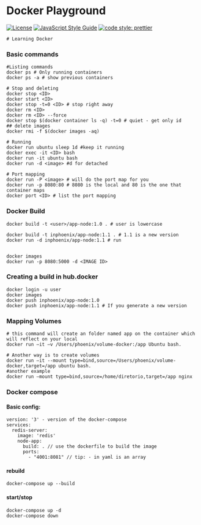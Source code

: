 # Docker Playground

[![License](https://img.shields.io/badge/license-MIT-blue.svg?style=flat-square)](https://github.com/inPhoenix/)
[![JavaScript Style Guide](https://img.shields.io/badge/code_style-standard-brightgreen.svg)](https://standardjs.com)
[![code style: prettier](https://img.shields.io/badge/code_style-prettier-ff69b4.svg?style=flat-square)](https://github.com/prettier/prettier)

    # Learning Docker


### Basic commands
```shell
#Listing commands
docker ps # Only running containers
docker ps -a # show previous containers

# Stop and deleting
docker stop <ID>
docker start <ID>
docker stop -t=0 <ID> # stop right away
docker rm <ID>
docker rm <ID> --force
docker stop $(docker container ls -q) -t=0 # quiet - get only id
## delete images
docker rmi -f $(docker images -aq)

# Running 
docker run ubuntu sleep 1d #keep it running
docker exec -it <ID> bash
docker run -it ubuntu bash
docker run -d <image> #d for detached

# Port mapping
docker run -P <image> # will do the port map for you
docker run -p 8080:80 # 8080 is the local and 80 is the one that container maps
docker port <ID> # list the port mapping
```

### Docker Build

```shell
docker build -t <user>/app-node:1.0 . # user is lowercase

docker build -t inphoenix/app-node:1.1 . # 1.1 is a new version
docker run -d inphoenix/app-node:1.1 # run     


docker images
docker run -p 8080:5000 -d <IMAGE ID>

```

### Creating a build in hub.docker

```shell
docker login -u user
docker images
docker push inphoenix/app-node:1.0
docker push inphoenix/app-node:1.1 # If you generate a new version
```

### Mapping Volumes 
```shell
# this command will create an folder named app on the container which will reflect on your local
docker run –it –v /Users/phoenix/volume-docker:/app Ubuntu bash.

# Another way is to create volumes
docker run –it --mount type=bind,source=/Users/phoenix/volume-docker,target=/app ubuntu bash.
#another example
docker run –mount type=bind,source=/home/diretorio,target=/app nginx
```


### Docker compose

#### Basic config:

```shell
version: '3' - version of the docker-compose
services:
  redis-server:
    image: 'redis'
	node-app:
	  build: . // use the dockerfile to build the image
	  ports:
	    - "4001:8081" // tip: - in yaml is an array

```

#### rebuild
```
docker-compose up --build
```

#### start/stop

```
docker-compose up -d
docker-compose down
```
